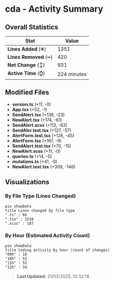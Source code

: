 # cda - Activity Summary 

## Overall Statistics

| Stat                   | Value                                                             |
| ---------------------- | ----------------------------------------------------------------- |
| **Lines Added** (➕)   | 1351                                          |
| **Lines Removed** (➖) | 420                                        |
| **Net Change** (↕)    | 931                |
| **Active Time** (⌚)   | 224 minutes |


## Modified Files
- **version.ts** (+11, -0)
- **App.tsx** (+52, -1)
- **SendAlert.tsx** (+136, -23)
- **NewAlert.tsx** (+174, -61)
- **SendAlert.scss** (+113, -63)
- **SendAler.test.tsx** (+127, -57)
- **AlertForm.test.tsx** (+126, -45)
- **AlertForm.tsx** (+167, -9)
- **SendAlert.test.tsx** (+70, -15)
- **NewAlert.scss** (+11, -0)
- **queries.ts** (+14, -0)
- **mutations.ts** (+41, -0)
- **NewAlert.test.tsx** (+309, -146)

## Visualizations

### By File Type (Lines Changed)

```mermaid
pie showData
title Lines changed by file type
".ts" : 66
".tsx" : 1518
".scss" : 187
```

### By Hour (Estimated Activity Count)

```mermaid
pie showData
title Coding activity by hour (count of changes)
"09h" : 18
"10h" : 52
"11h" : 53
"12h" : 34
```


> **Last Updated:** 21/03/2025, 12:32:18
